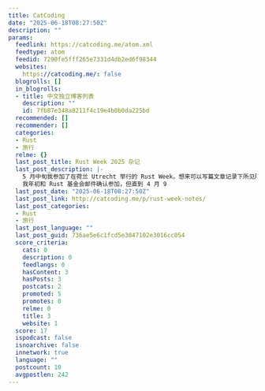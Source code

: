 ```yaml
---
title: CatCoding
date: "2025-06-18T08:27:50Z"
description: ""
params:
  feedlink: https://catcoding.me/atom.xml
  feedtype: atom
  feedid: 7290fe5fff265e7331d4db2ed6f98344
  websites:
    https://catcoding.me/: false
  blogrolls: []
  in_blogrolls:
  - title: 中文独立博客列表
    description: ""
    id: 7fb87e348a8211f4c19e4b0b0da225bd
  recommended: []
  recommender: []
  categories:
  - Rust
  - 旅行
  relme: {}
  last_post_title: Rust Week 2025 杂记
  last_post_description: |-
    5 月中旬我参加了在荷兰 Utrecht 举行的 Rust Week，想来可以写篇文章记录下所见所闻。
    我年初和 Rust 基金会邮件确认参加，但直到 4 月 9
  last_post_date: "2025-06-18T08:27:50Z"
  last_post_link: http://catcoding.me/p/rust-week-notes/
  last_post_categories:
  - Rust
  - 旅行
  last_post_language: ""
  last_post_guid: 736ae5e6c1fcd5e3047102e3016cc054
  score_criteria:
    cats: 0
    description: 0
    feedlangs: 0
    hasContent: 3
    hasPosts: 3
    postcats: 2
    promoted: 5
    promotes: 0
    relme: 0
    title: 3
    website: 1
  score: 17
  ispodcast: false
  isnoarchive: false
  innetwork: true
  language: ""
  postcount: 10
  avgpostlen: 242
---
```


